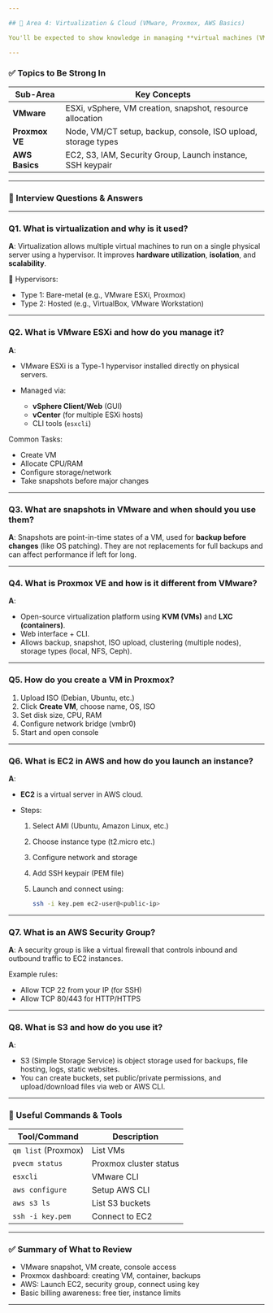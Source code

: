 ```yaml
---

## 🔹 Area 4: Virtualization & Cloud (VMware, Proxmox, AWS Basics)

You'll be expected to show knowledge in managing **virtual machines (VMs)** and basic understanding of **cloud platforms like AWS**.

---
```


### ✅ Topics to Be Strong In

| Sub-Area       | Key Concepts                                                  |
| -------------- | ------------------------------------------------------------- |
| **VMware**     | ESXi, vSphere, VM creation, snapshot, resource allocation     |
| **Proxmox VE** | Node, VM/CT setup, backup, console, ISO upload, storage types |
| **AWS Basics** | EC2, S3, IAM, Security Group, Launch instance, SSH keypair    |

---

### 🔸 Interview Questions & Answers

---

### **Q1. What is virtualization and why is it used?**

**A**:
Virtualization allows multiple virtual machines to run on a single physical server using a hypervisor. It improves **hardware utilization**, **isolation**, and **scalability**.

🧠 Hypervisors:

* Type 1: Bare-metal (e.g., VMware ESXi, Proxmox)
* Type 2: Hosted (e.g., VirtualBox, VMware Workstation)

---

### **Q2. What is VMware ESXi and how do you manage it?**

**A**:

* VMware ESXi is a Type-1 hypervisor installed directly on physical servers.
* Managed via:

  * **vSphere Client/Web** (GUI)
  * **vCenter** (for multiple ESXi hosts)
  * CLI tools (`esxcli`)

Common Tasks:

* Create VM
* Allocate CPU/RAM
* Configure storage/network
* Take snapshots before major changes

---

### **Q3. What are snapshots in VMware and when should you use them?**

**A**:
Snapshots are point-in-time states of a VM, used for **backup before changes** (like OS patching). They are not replacements for full backups and can affect performance if left for long.

---

### **Q4. What is Proxmox VE and how is it different from VMware?**

**A**:

* Open-source virtualization platform using **KVM (VMs)** and **LXC (containers)**.
* Web interface + CLI.
* Allows backup, snapshot, ISO upload, clustering (multiple nodes), storage types (local, NFS, Ceph).

---

### **Q5. How do you create a VM in Proxmox?**

1. Upload ISO (Debian, Ubuntu, etc.)
2. Click **Create VM**, choose name, OS, ISO
3. Set disk size, CPU, RAM
4. Configure network bridge (vmbr0)
5. Start and open console

---

### **Q6. What is EC2 in AWS and how do you launch an instance?**

**A**:

* **EC2** is a virtual server in AWS cloud.
* Steps:

  1. Select AMI (Ubuntu, Amazon Linux, etc.)
  2. Choose instance type (t2.micro etc.)
  3. Configure network and storage
  4. Add SSH keypair (PEM file)
  5. Launch and connect using:

     ```bash
     ssh -i key.pem ec2-user@<public-ip>
     ```

---

### **Q7. What is an AWS Security Group?**

**A**:
A security group is like a virtual firewall that controls inbound and outbound traffic to EC2 instances.

Example rules:

* Allow TCP 22 from your IP (for SSH)
* Allow TCP 80/443 for HTTP/HTTPS

---

### **Q8. What is S3 and how do you use it?**

**A**:

* S3 (Simple Storage Service) is object storage used for backups, file hosting, logs, static websites.
* You can create buckets, set public/private permissions, and upload/download files via web or AWS CLI.

---

### 🔧 Useful Commands & Tools

| Tool/Command        | Description            |
| ------------------- | ---------------------- |
| `qm list` (Proxmox) | List VMs               |
| `pvecm status`      | Proxmox cluster status |
| `esxcli`            | VMware CLI             |
| `aws configure`     | Setup AWS CLI          |
| `aws s3 ls`         | List S3 buckets        |
| `ssh -i key.pem`    | Connect to EC2         |

---

### ✅ Summary of What to Review

* VMware snapshot, VM create, console access
* Proxmox dashboard: creating VM, container, backups
* AWS: Launch EC2, security group, connect using key
* Basic billing awareness: free tier, instance limits

---
